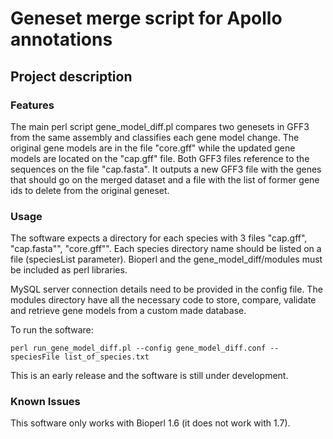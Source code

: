 # Geneset merge script for Apollo annotations

## Project description

### Features

The main perl script gene_model_diff.pl compares two genesets in GFF3 from the same assembly and classifies each gene model change. The original gene models are in the file "core.gff" while the updated gene models are located on the "cap.gff" file. Both GFF3 files reference to the sequences on the file "cap.fasta".
It outputs a new GFF3 file with the genes that should go on the merged dataset and a file with the list of former gene ids to delete from the original geneset.

### Usage

The software expects a directory for each species with 3 files "cap.gff", "cap.fasta"", "core.gff"". Each species directory name should be listed on a file (speciesList parameter).
Bioperl and the gene_model_diff/modules must be included as perl libraries.

MySQL server connection details need to be provided in the config file. The modules directory have all the necessary code to store, compare, validate and retrieve gene models from a custom made database.  

To run the software:  

    perl run_gene_model_diff.pl --config gene_model_diff.conf --speciesFile list_of_species.txt

This is an early release and the software is still under development. 

### Known Issues

This software only works with Bioperl 1.6 (it does not work with 1.7).